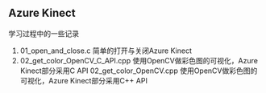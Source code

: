## Azure Kinect
学习过程中的一些记录

1. 01_open_and_close.c
    简单的打开与关闭Azure Kinect
2. 02_get_color_OpenCV_C_API.cpp
    使用OpenCV做彩色图的可视化，Azure Kinect部分采用C API
   02_get_color_OpenCV.cpp
    使用OpenCV做彩色图的可视化，Azure Kinect部分采用C++ API
